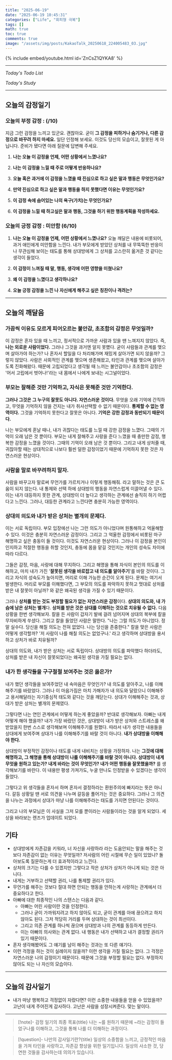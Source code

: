 ```yaml
---
title: "2025-06-19"
date: "2025-06-19 10:45:31"
categories: ["Life", "회피형 극복"]
tags: []
math: true
toc: true
comments: true
image: "/assets/img/posts/KakaoTalk_20250618_224005483_03.jpg"
---
```


{% include embed/youtube.html id='ZnCsZ1QYKA8' %}



---


_Today's Todo List_


_Today's Study_

---
## 오늘의 감정일기

### 오늘의 부정 감정 :  (/10)

지금 그런 감정을 느끼고 있군요. 괜찮아요. 굳이 **그 감정을 피하거나 숨기거나, 다른 감정으로 바꾸려 하지 마세요.** 일단 인정해 보세요. 이것도 당신의 모습이고, 잘못된 게 아닙니다. 준비가 됐다면 아래 질문에 답변해 주세요.

1. **나는 오늘 이 감정을 언제, 어떤 상황에서 느꼈나요?**


2. **나는 이 감정을 느낄 때 주로 어떻게 반응하나요?**


3. **오늘 혹은 과거에 이 감정을 느꼈을 때 진심으로 하고 싶은 말과 행동은 무엇인가요?**


4. **만약 진심으로 하고 싶은 말과 행동을 하지 못했다면 이유는 무엇인가요?**


5. **이 감정 속에 숨어있는 나의 욕구(가치)는 무엇인가요?**


6. **이 감정을 느낄 때 하고싶은 말과 행동, 그것을 하기 위한 행동계획을 작성하세요.**



### 오늘의 긍정 감정 : 미안함 (6/10)

1. **나는 오늘 이 감정을 언제, 어떤 상황에서 느꼈나요?**
오늘 깨달은 내용에 비롯되어, 과거 애인에게 미안함을 느낀다. 내가 부모에게 받았던 상처를 내 무뚝뚝한 반응이나 무관심해 보이는 태도를 통해 상대방에게 그 상처를 고스란히 옮겨준 것 같다는 생각이 들었다.

2. **이 감정이 느껴질 때 말, 행동, 생각에 어떤 영향을 미쳤나요?**


3. **왜 이 감정을 느꼈다고 생각하나요?**


4. **오늘 긍정 감정을 느낀 나 자신에게 해주고 싶은 칭찬이나 격려는?**

---
## 오늘의 깨달음

### 가끔씩 이유도 모르게 피어오르는 불안감, 초조함의 감정은 무엇일까?
이 감정은 혼자 있을 때 느끼고, 정서적으로 가까운 사람과 있을 땐 느껴지지 않았다. 즉, **나는 외로운 사람이었다.** 그러나 그것을 과거엔 알지 못헀다. 굳이 사람들과 관계를 맺으며 살아가야 하는가? 나 혼자서 할일을 다 처리해가며 재밌게 살아가면 되지 않을까? 그렇지 않았다. 사람은 사회적인 관계를 맺으며 생존해왔고, 타인과 관계를 맺으며 살아가도록 진화해왔다. 때문에 고립되었다고 생각될 때 느끼는 불안감이나 초조함의 감정은 '어서 고립에서 벗어나!'라는 내 몸에서 나에게 보내는 시그널이었다.

### 부모는 잘해준 것만 기억하고, 자식은 못해준 것만 기억한다.
**그러나 그것은 그 누구의 잘못도 아니다. 자연스러운 것이다.** 무엇을 오래 기억에 간직하고, 무엇을 기억하지 않을 건지는 내가 취사선택할 수 없기 때문이다. **통제할 수 없는 영역이다.** 그것을 기억하지 못한다고 잘못은 아니다. **기억은 강한 감정과 동반되기 때문이다.**

나는 부모에게 혼날 때나, 내가 귀찮다는 태도를 느낄 때 강한 감정을 느꼈다. 그때의 기억이 오래 남은 것 뿐이다. 부모는 내게 잘해주고 사랑을 준다 느꼈을 때 충만한 감정, 행복한 감정을 느꼈을 것이다. 그때의 기억이 오래 남은 것 뿐이다. 그리고 내게 상처줄 때, 귀찮아할 때는 상대적으로 나보다 훨씬 덜한 감정이었기 때문에 기억하지 못한 것은 자연스러운 현상이다.

### 사람을 말로 바꾸려하지 말자.
사람을 바꾸고자 말로써 무언가를 가르치거나 이렇게 행동해줘. 라고 말하는 것은 큰 도움이 되지 않는다. 내 통제와 선택 하에 상대방의 행동을 자연스럽게 이끌어낼 수 있다. 이는 내가 대등하지 못한 관계, 상대방이 더 높다고 생각하는 관계에선 솔직히 하기 어렵다고 느낀다. 그러나, 대등한 관계라고 느낀다면 충분히 가능한 영역이다.

### 상대의 의도와 내가 받은 상처는 별개의 문제다.
이는 서로 독립이다. 부모 입장에선 나는 그런 의도가 아니었다며 원통해하고 억울해할 수 있다. 이것은 충분히 자연스러운 감정이다. 그리고 그 억울한 감정에서 비롯된 마구 해명하고 싶은 충동이 들 것이다. 이것도 자연스러운 현상이다. 그러나 이 감정을 본인이 인지하고 적절한 행동을 취할 것인지, 충동에 몸을 맡길 것인지는 개인의 성숙도 차이에 따라 다르다.

그들은 감정, 마음, 사랑에 대해 무지하다. 그리고 해명을 통해 자식이 본인의 의도를 이해하고, 마치 내가 가진 '**잘못된 생각을 바로잡고 내 의도를 알아주기**'를 바랄 것이다. 그리고 자식의 성숙도가 높아지면, 머리로 이해 가능한 순간이 오게 된다. 문제는 여기서 발생한다. 머리로 부모를 이해했다면, 그 부모의 의도를 파악하지 못하고 멋대로 상처를 받은 내 잘못이 아닐까? 와 같은 왜곡된 생각을 가질 수 있기 때문이다.

그러나 **상처를 받는 것도 부정할 필요가 없는 자연스러운 감정**이다. **상대의 의도와, 내 가슴에 남은 상처는 별개**다. **상처를 받은 것은 상대를 이해하는 것으로 치유될 수 없다.** 다음 상황을 한번 생각해보자. 칼을 든 사람이 갑자기 발에 걸려 넘어지며 상대의 복부에 칼을 무자비하게 쑤셨다. 그리고 칼을 들었던 사람은 말한다. "나는 그럴 의도가 아니었다. 정말 실수다. 당신을 해칠 의도는 전혀 없었다. 나는 당신을 존중한다." 칼을 맞은 사람은 어떻게 생각할까? '저 사람이 나를 해칠 의도는 없었구나.' 라고 생각하며 상대방을 용서하고 상처가 바로 치유될까?

상대의 의도와, 내가 받은 상처는 서로 독립이다. 상대방의 의도를 파악했다 하더라도, 상처를 받은 내 자신이 잘못되었다는 왜곡된 생각을 가질 필요는 없다.

### 내가 한 생각들을 구구절절 보여주는 것은 옳은가?
내가 했던 생각들을 보여주었던 내 속마음은 무엇인가? 내 의도를 알아주고, 나를 이해해주기를 바랐었다. 그러나 이 마음가짐은 마치 가해자가 내 의도와 달랐으니 이해해주고 용서해달라는 자기중심적 태도와 같다는 것을 깨닫는다. 상대가 이해해주는 것과, 상대가 받은 상처는 별개의 문제였다.

그렇다면 나는 연인 관계에서 어떻게 하는게 좋았을까? 반대로 생각해보자. 아빠는 내게 어떻게 해야 했을까? 내가 가장 바랐던 것은, 상대방이 내가 받은 상처와 스트레스를 왜 받았을지 한번 스스로 생각해보며 이해해주기를 원했다. 따라서 내가 생각한 내용들을 상대에게 보여주며 상대가 나를 이해해주기를 바랄 것이 아니다. **내가 상대방을 이해해야 한다.**

상대방이 부정적인 감정이나 태도를 내게 내비치는 상황을 가정하자. 나는 **그것에 대해 해명하고, 그 해명을 통해 상대방이 나를 이해해주기를 바랄 것이 아니다. 상대방이 내게 무엇을 원하고 있는가? 내게 바라는 것이 무엇인가? 내가 어떤 행동을 잘못했을까?** 를 생각해보기를 바란다. 이 내용만 평생 가져가도, 누굴 만나도 인정받을 수 있겠다는 생각이 들었다.

그렇다고 위 생각들을 혼자서 하며 혼자서 결정하라는 환원주의에 빠지라는 뜻은 아니다. 갈등 상황일 땐 서로 의견을 나누며 갈등을 풀어가는 것은 중요하다. 그러나 그 의견을 나누는 과정에서 상대가 마냥 나를 이해해주라는 태도를 가지면 안된다는 것이다.

그리고 나의 부모님은 이 사실을 그저 모를 뿐이라는 사람들이라는 것을 알게 되었다. 세상을 바라보는 렌즈가 업데이트 되었다.

## 기타

- 상대방에게 자존감을 키워라, 너 자신을 사랑하라 라는 도움안되는 말을 해주는 것보다 자존감이 없는 이유는 무엇일까? 저사람의 어린 시절에 무슨 일이 있었나? 돌아보도록 질문하는게 더 효과적이라고 느낀다.
- 상처의 크기는 다를 수 있겠지만 그렇다고 작은 상처가 상처가 아니게 되는 것은 아니다.
- 내게는 거부하고 선택할 권리, 나를 통제할 권리가 있다.
- 무언가를 해주는 것보다 절대 하면 안되는 행동을 안하는게 사랑하는 관계에서 더 중요하다고 한다.
- 아빠에 대한 최종적인 나의 스탠스는 다음과 같다.
	- 아빠는 어린 사람이란 것을 인정한다.
	- 그러나 굳이 가까워지려고 하지 않아도 되고, 굳이 관계를 아에 끊으려고 하지 않아도 된다. 그저 적당히 거리를 두며 상대하는 것이 최선이다. 
	- 그리고 의존 관계를 하나씩 끊으며 상대방과 나의 관계를 동등하게 만든다. 
	- 이는 아빠의 의사와는 관계 없다. 내 행동은 내가 선택하고 내가 결정할 권리가 있기 때문이다.
- 혼자 생각해봤어도 그 얘기를 남이 해주는 것과는 또 다른 얘기다.
- 이런 걱정을 하는 것이 실례이지 않을까? 이런 생각을 가질 필요는 없다. 그 걱정은 자연스러운 나의 감정이기 때문이다. 때문에 그것을 부정할 필요는 없다. 부정하지 않아도 되는 나 자신의 모습이다.

---
## 오늘의 감사일기

- 내가 마냥 행복하고 걱정없이 자랐다면? 이런 소중한 내용들을 얻을 수 있었을까? 고난이 내게 주어진게 감사하다. 고난은 사람을 성장시켜준다. 맞는 말이다.

---

> [!note]- 감정 일기의 최종 목표{title}
> 나는 ~를 원하기 때문에 ~라는 감정이 들었구나를 이해하고, 그것을 통해 나를 더 이해하는 과정이다.

> [!question]- 나만의 감사일기란?{title}
> 일상의 소중함을 느끼고, 긍정적인 마음을 가져 타인을 사랑하고, 자존감 향상을 위한 일기입니다. 일상의 사소한 것, 당연한 것들을 감사하는데 의의가 있습니다.